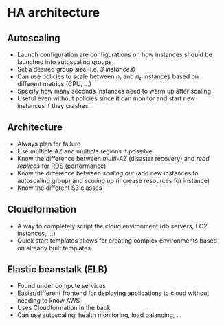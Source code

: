 # HA architecture

## Autoscaling

- Launch configuration are configurations on how instances should be launched into autoscaling groups
- Set a desired group size (i.e. _3 instances_)
- Can use policies to scale between _n₁_ and _n₂_ instances based on different metrics (CPU, …)
- Specify how many seconds instances need to warm up after scaling
- Useful even without policies since it can monitor and start new instances if they crashes.

## Architecture

- Always plan for failure
- Use multiple AZ and multiple regions if possible
- Know the difference between _multi-AZ_ (disaster recovery) and _read replicas_ for RDS (performance)
- Know the difference between _scaling out_ (add new instances to autoscaling group) and _scaling up_ (increase resources for instance)
- Know the different S3 classes

## Cloudformation

- A way to completely script the cloud environment (db servers, EC2 instances, …)
- Quick start templates allows for creating complex environments based on already built templates.

## Elastic beanstalk (ELB)

- Found under compute services
- Easier/different frontend for deploying applications to cloud without needing to know AWS
- Uses Cloudformation in the back
- Can use autoscaling, health monitoring, load balancing, …
